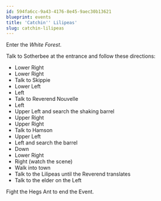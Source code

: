 ```yaml
---
id: 594fa6cc-9a43-4176-8e45-9aec30b13621
blueprint: events
title: 'Catchin'' Lilipeas'
slug: catchin-lilipeas
---
```

Enter the *White Forest*.

Talk to Sotherbee at the entrance and follow these directions:

* Lower Right
* Lower Right
* Talk to Skippie
* Lower Left
* Left
* Talk to Reverend Nouvelle
* Left
* Upper Left and search the shaking barrel
* Upper Right
* Upper Right
* Talk to Hamson
* Upper Left
* Left and search the barrel
* Down
* Lower Right
* Right (watch the scene)
* Walk into town
* Talk to the Lilipeas until the Reverend translates
* Talk to the elder on the Left

Fight the Hegs Ant to end the Event.